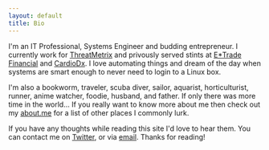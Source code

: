 ```yaml
---
layout: default
title: Bio
---
```


<p>I'm an IT Professional, Systems Engineer and budding entrepreneur. I currently work for <a href="http://www.threatmetrix.com">ThreatMetrix</a> and privously served stints at <a href="http://us.etrade.com">E*Trade Financial</a> and <a href="http://www.cardiodx.com">CardioDx</a>. I love automating things and dream of the day when systems are smart enough to never need to login to a Linux box.</p>

<p>I'm also a bookworm, traveler, scuba diver, sailor, aquarist, horticulturist, runner, anime watcher, foodie, husband, and father. If only there was more time in the world... If you really want to know more about me then check out my <a href="http://about.me/robert.birnie">about.me</a> for a list of other places I commonly lurk.</p>

<p>If you have any thoughts while reading this site I'd love to hear them. You can contact me on <a href="http://twitter.com/Robert_Birnie">Twitter</a>, or via <a href="mailto:rbirnie@gmail.com">email</a>. Thanks for reading!</p>
